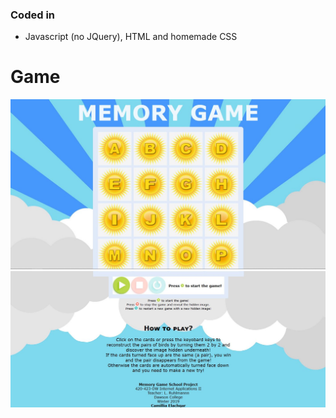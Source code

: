 


### Coded in
* Javascript (no JQuery), HTML and homemade CSS


# Game

![Game Screenshot](MemoryGame1.JPG)
![Game Screenshot](MemoryGame2.JPG)
